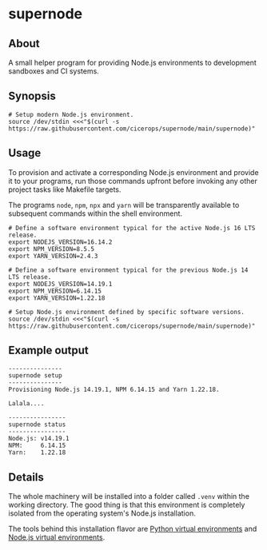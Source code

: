 # supernode


## About

A small helper program for providing Node.js environments to development
sandboxes and CI systems.


## Synopsis

```shell
# Setup modern Node.js environment.
source /dev/stdin <<<"$(curl -s https://raw.githubusercontent.com/cicerops/supernode/main/supernode)"
```


## Usage

To provision and activate a corresponding Node.js environment and provide it to
your programs, run those commands upfront before invoking any other project
tasks like Makefile targets.

The programs `node`, `npm`, `npx` and `yarn` will be transparently available to
subsequent commands within the shell environment.

```shell
# Define a software environment typical for the active Node.js 16 LTS release.
export NODEJS_VERSION=16.14.2
export NPM_VERSION=8.5.5
export YARN_VERSION=2.4.3

# Define a software environment typical for the previous Node.js 14 LTS release.
export NODEJS_VERSION=14.19.1
export NPM_VERSION=6.14.15
export YARN_VERSION=1.22.18
```

```shell
# Setup Node.js environment defined by specific software versions.
source /dev/stdin <<<"$(curl -s https://raw.githubusercontent.com/cicerops/supernode/main/supernode)"
```


## Example output

```text
---------------
supernode setup
---------------
Provisioning Node.js 14.19.1, NPM 6.14.15 and Yarn 1.22.18.

Lalala....

----------------
supernode status
----------------
Node.js: v14.19.1
NPM:     6.14.15
Yarn:    1.22.18
```


## Details

The whole machinery will be installed into a folder called `.venv` within the
working directory. The good thing is that this environment is completely
isolated from the operating system's Node.js installation.

The tools behind this installation flavor are [Python virtual environments]
and [Node.js virtual environments].


[Python virtual environments]: https://docs.python.org/3/tutorial/venv.html
[Node.js virtual environments]: https://pypi.org/project/nodeenv/
